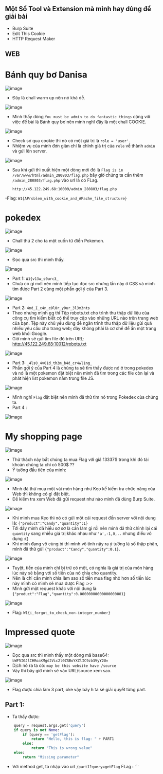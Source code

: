 ## Một Số Tool và Extension mà mình hay dùng để giải bài
  - Burp Suite
  - Edit This Cookie
  - HTTP Request Maker
 ## WEB
 # Bánh quy bơ Danisa
 
  ![image](https://user-images.githubusercontent.com/89735990/195980941-f94e5341-6218-4e17-9b4e-1d505b89ec87.png)
  
  - Đây là chall warm up nên nó khá dễ.
  
  ![image](https://user-images.githubusercontent.com/89735990/195981269-a768d9af-fe1c-4b64-bb6b-c89d6849a9f7.png)

  - Mình thấy dòng ``You must be admin to do fantastic things`` cộng với việc đề bài là Bánh quy bơ nên mình nghĩ đây là một chall COOKIE.
  
  ![image](https://user-images.githubusercontent.com/89735990/195981072-15016cb4-6cc2-4dbf-be08-e3533fbd0adc.png)

  - Check sơ qua cookie thì nó có một giá trị là ``role = 'user'``.
  - Nhiệm vụ của mình đơn giản chỉ là chỉnh giá trị của ``role`` về thành ``admin`` và gửi lên server.
  
  ![image](https://user-images.githubusercontent.com/89735990/195981145-2f5ab02a-01c9-4751-a049-f6f4fc66f132.png)

  - Sau khi gửi thì xuất hiện một dòng mới đó là ``Flag is in /var/www/html/admin_280803/flag.php`` bây giờ chúng ta cần thêm ``/admin_280803/flag.php`` vào url là có FLag.
  
        http://45.122.249.68:10009/admin_280803/flag.php
  
  -Flag: ``W1{AProblem_with_cookie_and_APache_file_structure}``
  
 # pokedex 
  
  ![image](https://user-images.githubusercontent.com/89735990/195981344-40e85081-b38b-437d-a8e0-bc0bf5542b99.png)

  - Chall thứ 2 cho ta một cuốn từ điển Pokemon.
  
  ![image](https://user-images.githubusercontent.com/89735990/195981386-9f3d522a-7643-4dc8-9ed2-327a0440a30f.png)

  - Đọc qua src thì mình thấy.

  ![image](https://user-images.githubusercontent.com/89735990/195981411-28e736e0-89ba-4906-95f9-d2228cd52a18.png)
  
  - Part 1: ``W1{v13w_s0urc3_ ``
  - Chưa có gì mới nên mình tiếp tục đọc src nhưng lần này ở CSS và mình tìm được Part 2 cùng một phần gợi ý của Part 3.
  
  ![image](https://user-images.githubusercontent.com/89735990/195981461-8ab895f9-2df7-4035-879e-1549e67f9e2d.png)

  - Part 2: ``4nd_I_c4n_c0l0r_y0ur_3l3m3nts``
  - Theo nhưng mình gg thì Tệp robots.txt cho trình thu thập dữ liệu của công cụ tìm kiếm biết có thể truy cập vào những URL nào trên trang web của bạn. Tệp này chủ yếu dùng để ngăn trình thu thập dữ liệu gửi quá nhiều yêu cầu cho trang web; đây không phải là cơ chế để ẩn một trang web khỏi Google.
  - Giờ mình sẽ gửi tìm file đó trên URL:
      http://45.122.249.68:10012/robots.txt
     
  ![image](https://user-images.githubusercontent.com/89735990/195981599-47c5a8f0-6809-4791-b9af-134fa8cc777f.png)
   
  - Part 3: ``_4ls0_4v01d_th3m_b4d_cr4wl1ng_ ``
  - Phần gợi ý của Part 4 là chúng ta sẽ tìm thấy được nó ở trong pokedex và nó là một pokemon đặt biệt nên mình đã tìm trong các file còn lại và phát hiện list pokemon nằm trong file JS.
   
   ![image](https://user-images.githubusercontent.com/89735990/195981688-558860b2-8caa-4fd9-b95c-8fa98572a5e5.png)
   
   - Mình nghĩ ``Flag`` đặt biệt nên mình đã thử tìm nó trong Pokedex của chúng ta.
   - Part 4 :
    
   ![image](https://user-images.githubusercontent.com/89735990/195981810-5397400c-b28b-46da-847f-80955e70ac50.png)
  # My shopping page 
   ![image](https://user-images.githubusercontent.com/89735990/195981929-8676a5cf-016b-41b7-937d-017a2bb299ed.png)
   - Thử thách này bắt chúng ta mua Flag với giá 13337$ trong khi đó tài khoản chúng ta chỉ có 500$ ??
   - Ý tưởng đầu tiên của mình:
   
   ![image](https://user-images.githubusercontent.com/89735990/195982066-5aa11c6f-aaa3-4c40-a19d-b69051426b33.png)
   
   - Mình đã thử mua một vài món hàng như Kẹo kể kiểm tra chức năng của Web thì không có gì đặt biệt.
   - Để kiểm tra xem Web đã gửi request như nào mình đã dùng Burp Suite.
 
   ![image](https://user-images.githubusercontent.com/89735990/195982208-01c19438-d5a5-4976-b68d-fec2e35ec174.png)
   
   - Khi mình mua Kẹo thì nó có gửi một cái request đến server với nội dung là: ``{"product":"Candy","quantity":1}``
   - Tới đây mình đã hiểu sơ sơ là cần làm gì rồi nên mình đã thử chỉnh lại cái ``quantity`` sang nhiều giá trị khác nhau như  ``'a',-1,0,..`` nhưng điều vô dụng :((
   - Khi mình đang vô cùng bí thì mình vô tình nãy ra ý tưởng là số thập phân, mình đã thử gửi ``{"product":"Candy","quantity":0.1}``.

   ![image](https://user-images.githubusercontent.com/89735990/195982406-197e9380-adcc-4116-9dbc-876336644a3c.png)

   - Tuyệt, tiền của mình chỉ bị trừ có một, có nghĩa là giá trị của món hàng lúc này sẽ bằng với số tiền của nó chia cho quantity.
   - Nên là chỉ cần mình chia làm sao số tiền mua flag nhỏ hơn số tiền lúc này mình có mình sẽ mua được Flag :>>
   - Mình gửi một request khác với nội dung là ```{"product":"Flag","quantity":0.00000000000000000001}```
   
   ![image](https://user-images.githubusercontent.com/89735990/195982471-619d8b97-0be1-42ab-96e4-2216634c8a2a.png)

   - Flag: ```W1{i_forgot_to_check_non-integer_number}```
  # Impressed quote 
    
   ![image](https://user-images.githubusercontent.com/89735990/195982531-34c5923e-ea82-4d5c-8860-a2df5bbc0674.png)
   
   - Đọc qua src thì mình thấy một dòng mã base64: ```bWF5IGJlIHRoaXMgd2Vic2l0ZSBoYXZlIC9zb3VyY2U=```
   - Dịch nó ra ta có: ```may be this website have /source```
   - Vậy thì bây giờ mình sẽ vào URL/source xem sao.
   
   ![image](https://user-images.githubusercontent.com/89735990/195982685-c065d1c0-7c74-463f-8370-a41e4d574165.png)
   
   - Flag được chia làm 3 part, oke vậy bây h ta sẽ giải quyết từng part.
   ## Part 1:
   - Ta thấy được:
```python
    query = request.args.get('query')
    if query is not None:
        if (query == 'getFlag'):
            return "Hello, this is flag: " + PART1
        else:    
            return "This is wrong value"
    else:
        return "Missing parameter"
```
   - Với method get, ta nhập vào url `/part1?query=getFlag`
   FLag : ```
 

 
   
   


    
